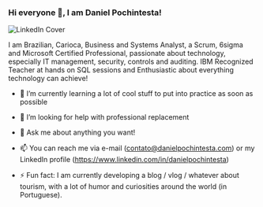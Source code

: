 ### Hi everyone 👋, I am Daniel Pochintesta!

![LinkedIn Cover](https://media-exp1.licdn.com/dms/image/C4D16AQF1r6pha12Nsg/profile-displaybackgroundimage-shrink_350_1400/0?e=1600905600&v=beta&t=m-ee8ZgGo6BhP_vXROV9GhPVBkSJnFxM0APpptybJ_Y)

I am Brazilian, Carioca, Business and Systems Analyst, a Scrum, 6sigma and Microsoft Certified Professional, passionate about technology, especially IT management, security, controls and auditing. IBM Recognized Teacher at hands on SQL sessions and Enthusiastic about everything technology can achieve!

- 🌱 I’m currently learning a lot of cool stuff to put into practice as soon as possible
- 🤔 I’m looking for help with professional replacement
- 💬 Ask me about anything you want!
- 📫 You can reach me via e-mail (contato@danielpochintesta.com) or my LinkedIn profile (https://www.linkedin.com/in/danielpochintesta)

- ⚡ Fun fact: I am currently developing a blog / vlog / whatever about tourism, with a lot of humor and curiosities around the world (in Portuguese).
<!--
**dpochintesta/who-am-i** is a ✨ _special_ ✨ repository because its `README.md` (this file) appears on your GitHub profile.

Here are some ideas to get you started:

- 🔭 I’m currently working on ...
- 🌱 I’m currently learning ...
- 👯 I’m looking to collaborate on ...
- 🤔 I’m looking for help with ...
- 💬 Ask me about ...
- 📫 How to reach me: ...
- 😄 Pronouns: ...
- ⚡ Fun fact: ...
-->
